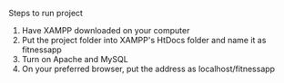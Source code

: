 Steps to run project
1. Have XAMPP downloaded on your computer
2. Put the project folder into XAMPP's HtDocs folder and name it as fitnessapp
3. Turn on Apache and MySQL
4. On your preferred browser, put the address as localhost/fitnessapp 
